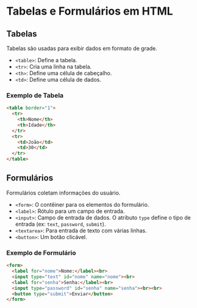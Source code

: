 # Tabelas e Formulários em HTML

## Tabelas

Tabelas são usadas para exibir dados em formato de grade.

- `<table>`: Define a tabela.
- `<tr>`: Cria uma linha na tabela.
- `<th>`: Define uma célula de cabeçalho.
- `<td>`: Define uma célula de dados.

### Exemplo de Tabela

```html
<table border="1">
  <tr>
    <th>Nome</th>
    <th>Idade</th>
  </tr>
  <tr>
    <td>João</td>
    <td>30</td>
  </tr>
</table>
```

## Formulários

Formulários coletam informações do usuário.

- `<form>`: O contêiner para os elementos do formulário.
- `<label>`: Rótulo para um campo de entrada.
- `<input>`: Campo de entrada de dados. O atributo `type` define o tipo de entrada (ex: `text`, `password`, `submit`).
- `<textarea>`: Para entrada de texto com várias linhas.
- `<button>`: Um botão clicável.

### Exemplo de Formulário

```html
<form>
  <label for="nome">Nome:</label><br>
  <input type="text" id="nome" name="nome"><br>
  <label for="senha">Senha:</label><br>
  <input type="password" id="senha" name="senha"><br><br>
  <button type="submit">Enviar</button>
</form>
```
